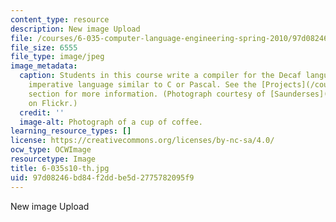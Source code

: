 ```yaml
---
content_type: resource
description: New image Upload
file: /courses/6-035-computer-language-engineering-spring-2010/97d08246bd84f2ddbe5d2775782095f9_6-035s10-th.jpg
file_size: 6555
file_type: image/jpeg
image_metadata:
  caption: Students in this course write a compiler for the Decaf language, a simple
    imperative language similar to C or Pascal. See the [Projects](/courses/6-035-computer-language-engineering-spring-2010/pages/projects)
    section for more information. (Photograph courtesy of [Saunderses](http://www.flickr.com/photos/lausdeo/256306599/)
    on Flickr.)
  credit: ''
  image-alt: Photograph of a cup of coffee.
learning_resource_types: []
license: https://creativecommons.org/licenses/by-nc-sa/4.0/
ocw_type: OCWImage
resourcetype: Image
title: 6-035s10-th.jpg
uid: 97d08246-bd84-f2dd-be5d-2775782095f9
---
```

New image Upload